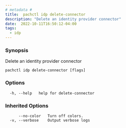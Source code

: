 ```yaml
---
# metadata # 
title:  pachctl idp delete-connector
description: "Delete an identity provider connector"
date:  2022-10-11T16:50:12-04:00
tags:
  - idp
---
```


### Synopsis

Delete an identity provider connector

```
pachctl idp delete-connector [flags]
```

### Options

```
  -h, --help   help for delete-connector
```

### Inherited Options

```
      --no-color   Turn off colors.
  -v, --verbose    Output verbose logs
```

